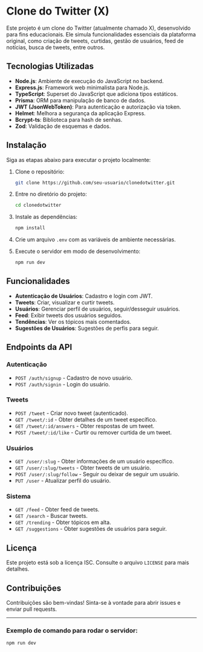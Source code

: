 # Clone do Twitter (X)

Este projeto é um clone do Twitter (atualmente chamado X), desenvolvido para fins educacionais. Ele simula funcionalidades essenciais da plataforma original, como criação de tweets, curtidas, gestão de usuários, feed de notícias, busca de tweets, entre outros.

## Tecnologias Utilizadas

- **Node.js**: Ambiente de execução do JavaScript no backend.
- **Express.js**: Framework web minimalista para Node.js.
- **TypeScript**: Superset do JavaScript que adiciona tipos estáticos.
- **Prisma**: ORM para manipulação de banco de dados.
- **JWT (JsonWebToken)**: Para autenticação e autorização via token.
- **Helmet**: Melhora a segurança da aplicação Express.
- **Bcrypt-ts**: Biblioteca para hash de senhas.
- **Zod**: Validação de esquemas e dados.

## Instalação

Siga as etapas abaixo para executar o projeto localmente:

1. Clone o repositório:

    ```bash
    git clone https://github.com/seu-usuario/clonedotwitter.git
    ```

2. Entre no diretório do projeto:

    ```bash
    cd clonedotwitter
    ```

3. Instale as dependências:

    ```bash
    npm install
    ```

4. Crie um arquivo `.env` com as variáveis de ambiente necessárias.

5. Execute o servidor em modo de desenvolvimento:

    ```bash
    npm run dev
    ```

## Funcionalidades

- **Autenticação de Usuários**: Cadastro e login com JWT.
- **Tweets**: Criar, visualizar e curtir tweets.
- **Usuários**: Gerenciar perfil de usuários, seguir/desseguir usuários.
- **Feed**: Exibir tweets dos usuários seguidos.
- **Tendências**: Ver os tópicos mais comentados.
- **Sugestões de Usuários**: Sugestões de perfis para seguir.

## Endpoints da API

### Autenticação

- `POST /auth/signup` - Cadastro de novo usuário.
- `POST /auth/signin` - Login do usuário.

### Tweets

- `POST /tweet` - Criar novo tweet (autenticado).
- `GET /tweet/:id` - Obter detalhes de um tweet específico.
- `GET /tweet/:id/answers` - Obter respostas de um tweet.
- `POST /tweet/:id/like` - Curtir ou remover curtida de um tweet.

### Usuários

- `GET /user/:slug` - Obter informações de um usuário específico.
- `GET /user/:slug/tweets` - Obter tweets de um usuário.
- `POST /user/:slug/follow` - Seguir ou deixar de seguir um usuário.
- `PUT /user` - Atualizar perfil do usuário.

### Sistema

- `GET /feed` - Obter feed de tweets.
- `GET /search` - Buscar tweets.
- `GET /trending` - Obter tópicos em alta.
- `GET /suggestions` - Obter sugestões de usuários para seguir.

## Licença

Este projeto está sob a licença ISC. Consulte o arquivo `LICENSE` para mais detalhes.

## Contribuições

Contribuições são bem-vindas! Sinta-se à vontade para abrir issues e enviar pull requests.

---

### Exemplo de comando para rodar o servidor:
```bash
npm run dev
